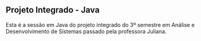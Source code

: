 ## Projeto Integrado - Java

Esta é a sessão em Java do projeto integrado do 3º semestre em Análise e Desenvolvimento de Sistemas passado pela professora Juliana.
